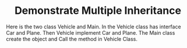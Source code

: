 <h1 align="center" id="title">Demonstrate Multiple Inheritance</h1>

<p id="description">Here is the two class Vehicle and Main. In the Vehicle class has interface Car and Plane. Then Vehicle implement Car and Plane. The Main class create the object and Call the method in Vehicle Class.</p>
